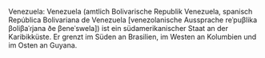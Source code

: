 Venezuela: Venezuela (amtlich Bolivarische Republik Venezuela, spanisch República Bolivariana de Venezuela [venezolanische Aussprache reˈpuβlika βoliβaˈɾjana ðe βeneˈswela]) ist ein südamerikanischer Staat an der Karibikküste. Er grenzt im Süden an Brasilien, im Westen an Kolumbien und im Osten an Guyana.
